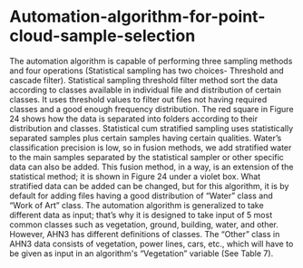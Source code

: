 # Automation-algorithm-for-point-cloud-sample-selection
The automation algorithm is capable of performing three sampling methods and four operations (Statistical sampling has two choices- Threshold and cascade filter). Statistical sampling threshold filter method sort the data according to classes available in individual file and distribution of certain classes. It uses threshold values to filter out files not having required classes and a good enough frequency distribution. The red square in Figure 24 shows how the data is separated into folders according to their distribution and classes. Statistical cum stratified sampling uses statistically separated samples plus certain samples having certain qualities. Water’s classification precision is low, so in fusion methods, we add stratified water to the main samples separated by the statistical sampler or other specific data can also be added. This fusion method, in a way, is an extension of the statistical method; it is shown in Figure 24 under a violet box. What stratified data can be added can be changed, but for this algorithm, it is by default for adding files having a good distribution of “Water” class and “Work of Art” class. The automation algorithm is generalized to take different data as input; that’s why it is designed to take input of 5 most common classes such as vegetation, ground, building, water, and other. However, AHN3 has different definitions of classes. The “Other” class in AHN3 data consists of vegetation, power lines, cars, etc., which will have to be given as input in an algorithm's “Vegetation” variable (See Table 7).
